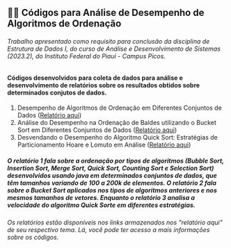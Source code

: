 <div>
  <div>
    <h2>🧑‍💻  Códigos para Análise de Desempenho de Algoritmos de Ordenação</h2>
  </div>
  <div>
    <h6>Trabalho apresentado como requisito para conclusão da disciplina de Estrutura de Dados I, do curso de Análise e Desenvolvimento de Sistemas (2023.2), do Instituto Federal do Piauí - Campus Picos.</h6>
  </div>
</div>

<div>
  <h4>Códigos desenvolvidos para coleta de dados para análise e desenvolvimento de relatórios sobre os resultados obtidos sobre determinados conjutos de dados.</h4>
  <ol>
    <li>
      Desempenho de Algoritmos de Ordenação em Diferentes Conjuntos de Dados (<a href="https://docs.google.com/document/d/1GTyS8wxT30B186hSEvziBxTp8cr8J1_6-g9N7_tA4lM/edit?usp=sharing">Relatório aqui</a>)
    <li>
      Análise do Desempenho na Ordenação de Baldes utilizando o Bucket Sort em Diferentes Conjuntos de Dados (<a href="https://docs.google.com/document/d/1h9Ct5XKRa6bpuklfg3qT6EeZvyouEIC0YjdAJEq_4Ho/edit?usp=sharing">Relatório aqui</a>)
    </li>
    <li>
      Desvendando o Desempenho do Algoritmo Quick Sort: Estratégias de Particionamento Hoare e Lomuto em Análise (<a href="https://docs.google.com/document/d/1bzKWGazzcfBlxZkwhjxAhP_uf2uT1BQ1SDHyn2hBBZk/edit?usp=sharing">Relatório aqui</a>)
    </li>
  </ol>

  <h5>
    O relatório 1 fala sobre a ordenação por tipos de algoritmos (Bubble Sort, Insertion Sort, Merge Sort, Quick Sort, Counting Sort e Selection Sort) desenvolvidos usando java em determinados conjuntos de dados, que têm tamanhos variando de 100 a 200k de elementos.
    O relatório 2 fala sobre o Bucket Sort aplicados nos tipos de algoritmos anteriores e nos mesmos tamanhos de vetores. Enquanto o relatório 3 analisa a velocidade do algoritmo Quick Sorte em diferentes estratégias.
  </h5>

  <h6>Os relatórios estão disponíveis nos links armazenados nos "relatório aqui" de seu respectivo tema. Lá, você pode ter acesso a mais informações sobre os códigos.</h6>
</div>
